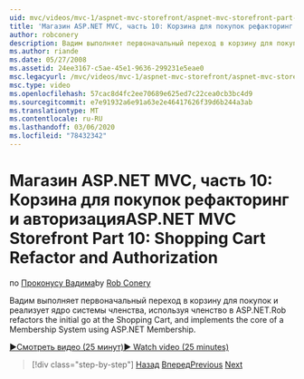 ```yaml
---
uid: mvc/videos/mvc-1/aspnet-mvc-storefront/aspnet-mvc-storefront-part-10-shopping-cart-refactor-and-authorization
title: 'Магазин ASP.NET MVC, часть 10: Корзина для покупок рефакторинг и авторизация | Документация Майкрософт'
author: robconery
description: Вадим выполняет первоначальный переход в корзину для покупок и реализует ядро системы членства, используя членство в ASP.NET.
ms.author: riande
ms.date: 05/27/2008
ms.assetid: 24ee3167-c5ae-45e1-9636-299231e5eae0
msc.legacyurl: /mvc/videos/mvc-1/aspnet-mvc-storefront/aspnet-mvc-storefront-part-10-shopping-cart-refactor-and-authorization
msc.type: video
ms.openlocfilehash: 57cac8d4fc2ee70689e625ed7c22cea0cb3bc4d9
ms.sourcegitcommit: e7e91932a6e91a63e2e46417626f39d6b244a3ab
ms.translationtype: MT
ms.contentlocale: ru-RU
ms.lasthandoff: 03/06/2020
ms.locfileid: "78432342"
---
```

# <a name="aspnet-mvc-storefront-part-10-shopping-cart-refactor-and-authorization"></a><span data-ttu-id="c0703-103">Магазин ASP.NET MVC, часть 10: Корзина для покупок рефакторинг и авторизация</span><span class="sxs-lookup"><span data-stu-id="c0703-103">ASP.NET MVC Storefront Part 10: Shopping Cart Refactor and Authorization</span></span>

<span data-ttu-id="c0703-104">по [Проконусу Вадима](https://github.com/robconery)</span><span class="sxs-lookup"><span data-stu-id="c0703-104">by [Rob Conery](https://github.com/robconery)</span></span>

<span data-ttu-id="c0703-105">Вадим выполняет первоначальный переход в корзину для покупок и реализует ядро системы членства, используя членство в ASP.NET.</span><span class="sxs-lookup"><span data-stu-id="c0703-105">Rob refactors the initial go at the Shopping Cart, and implements the core of a Membership System using ASP.NET Membership.</span></span>

[<span data-ttu-id="c0703-106">&#9654;Смотреть видео (25 минут)</span><span class="sxs-lookup"><span data-stu-id="c0703-106">&#9654; Watch video (25 minutes)</span></span>](https://channel9.msdn.com/Blogs/ASP-NET-Site-Videos/aspnet-mvc-storefront-part-10-shopping-cart-refactor-and-authorization)

> [!div class="step-by-step"]
> <span data-ttu-id="c0703-107">[Назад](aspnet-mvc-storefront-part-9-the-shopping-cart.md)
> [Вперед](aspnet-mvc-storefront-part-11-hooking-up-the-shopping-cart-and-using-components.md)</span><span class="sxs-lookup"><span data-stu-id="c0703-107">[Previous](aspnet-mvc-storefront-part-9-the-shopping-cart.md)
[Next](aspnet-mvc-storefront-part-11-hooking-up-the-shopping-cart-and-using-components.md)</span></span>
